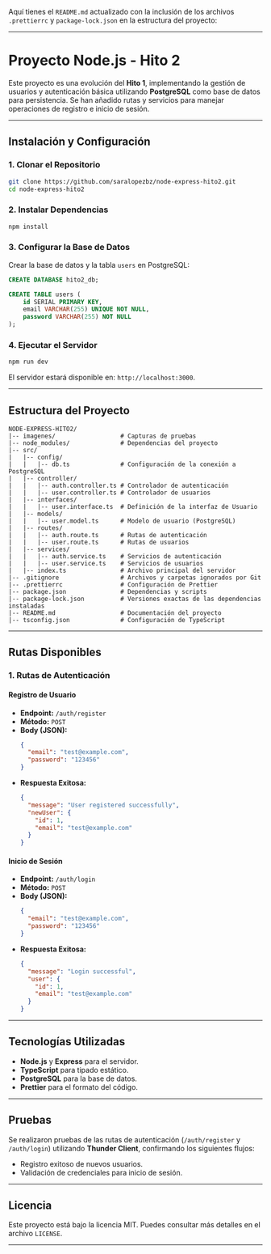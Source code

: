 Aquí tienes el `README.md` actualizado con la inclusión de los archivos `.prettierrc` y `package-lock.json` en la estructura del proyecto:

---

# Proyecto Node.js - Hito 2

Este proyecto es una evolución del **Hito 1**, implementando la gestión de usuarios y autenticación básica utilizando **PostgreSQL** como base de datos para persistencia. Se han añadido rutas y servicios para manejar operaciones de registro e inicio de sesión.

---

## **Instalación y Configuración**

### **1. Clonar el Repositorio**

```bash
git clone https://github.com/saralopezbz/node-express-hito2.git
cd node-express-hito2
```

### **2. Instalar Dependencias**

```bash
npm install
```

### **3. Configurar la Base de Datos**

Crear la base de datos y la tabla `users` en PostgreSQL:

```sql
CREATE DATABASE hito2_db;

CREATE TABLE users (
    id SERIAL PRIMARY KEY,
    email VARCHAR(255) UNIQUE NOT NULL,
    password VARCHAR(255) NOT NULL
);
```

### **4. Ejecutar el Servidor**

```bash
npm run dev
```

El servidor estará disponible en: `http://localhost:3000`.

---

## **Estructura del Proyecto**

```plaintext
NODE-EXPRESS-HITO2/
|-- imagenes/                  # Capturas de pruebas
|-- node_modules/              # Dependencias del proyecto
|-- src/
|   |-- config/
|   |   |-- db.ts              # Configuración de la conexión a PostgreSQL
|   |-- controller/
|   |   |-- auth.controller.ts # Controlador de autenticación
|   |   |-- user.controller.ts # Controlador de usuarios
|   |-- interfaces/
|   |   |-- user.interface.ts  # Definición de la interfaz de Usuario
|   |-- models/
|   |   |-- user.model.ts      # Modelo de usuario (PostgreSQL)
|   |-- routes/
|   |   |-- auth.route.ts      # Rutas de autenticación
|   |   |-- user.route.ts      # Rutas de usuarios
|   |-- services/
|   |   |-- auth.service.ts    # Servicios de autenticación
|   |   |-- user.service.ts    # Servicios de usuarios
|   |-- index.ts               # Archivo principal del servidor
|-- .gitignore                 # Archivos y carpetas ignorados por Git
|-- .prettierrc                # Configuración de Prettier
|-- package.json               # Dependencias y scripts
|-- package-lock.json          # Versiones exactas de las dependencias instaladas
|-- README.md                  # Documentación del proyecto
|-- tsconfig.json              # Configuración de TypeScript
```

---

## **Rutas Disponibles**

### **1. Rutas de Autenticación**

#### **Registro de Usuario**

- **Endpoint:** `/auth/register`
- **Método:** `POST`
- **Body (JSON):**
  ```json
  {
    "email": "test@example.com",
    "password": "123456"
  }
  ```
- **Respuesta Exitosa:**
  ```json
  {
    "message": "User registered successfully",
    "newUser": {
      "id": 1,
      "email": "test@example.com"
    }
  }
  ```

#### **Inicio de Sesión**

- **Endpoint:** `/auth/login`
- **Método:** `POST`
- **Body (JSON):**
  ```json
  {
    "email": "test@example.com",
    "password": "123456"
  }
  ```
- **Respuesta Exitosa:**
  ```json
  {
    "message": "Login successful",
    "user": {
      "id": 1,
      "email": "test@example.com"
    }
  }
  ```

---

## **Tecnologías Utilizadas**

- **Node.js** y **Express** para el servidor.
- **TypeScript** para tipado estático.
- **PostgreSQL** para la base de datos.
- **Prettier** para el formato del código.

---

## **Pruebas**

Se realizaron pruebas de las rutas de autenticación (`/auth/register` y `/auth/login`) utilizando **Thunder Client**, confirmando los siguientes flujos:
- Registro exitoso de nuevos usuarios.
- Validación de credenciales para inicio de sesión.

---

## **Licencia**

Este proyecto está bajo la licencia MIT. Puedes consultar más detalles en el archivo `LICENSE`.

---
